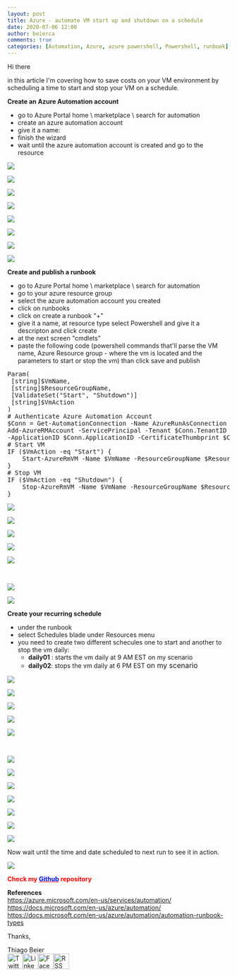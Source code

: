 ```yaml
---
layout: post
title: Azure - automate VM start up and shutdown on a schedule
date: 2020-07-06 12:00
author: beierca
comments: true
categories: [Automation, Azure, azure powershell, Powershell, runbook]
---
```

<p><!-- wp:paragraph --></p><p>Hi there</p><p>in this article I'm covering how to save costs on your VM environment by scheduling a time to start and stop your VM on a schedule.</p><p><strong>Create an Azure Automation account</strong></p><ul><li>go to Azure Portal home \ marketplace \ search for automation</li><li>create an azure automation account</li><li>give it a name:</li><li>finish the wizard</li><li>wait until the azure automation account is created and go to the resource</li></ul><p><img style="max-width:100%;" src="https://thiagobeierblog.blob.core.windows.net/posts/azure/automation/1/Screenshot_54.png" /></p><p><img style="max-width:100%;" src="https://thiagobeierblog.blob.core.windows.net/posts/azure/automation/1/Screenshot_55.png" /></p><p><img style="max-width:100%;" src="https://thiagobeierblog.blob.core.windows.net/posts/azure/automation/1/Screenshot_56.png" /></p><p><img style="max-width:100%;" src="https://thiagobeierblog.blob.core.windows.net/posts/azure/automation/1/Screenshot_57.png" /></p><p><img style="max-width:100%;" src="https://thiagobeierblog.blob.core.windows.net/posts/azure/automation/1/Screenshot_58.png" /></p><p><img style="max-width:100%;" src="https://thiagobeierblog.blob.core.windows.net/posts/azure/automation/1/Screenshot_59.png" /></p><p><img style="max-width:100%;" src="https://thiagobeierblog.blob.core.windows.net/posts/azure/automation/1/Screenshot_60.png" /></p><p><img style="max-width:100%;" src="https://thiagobeierblog.blob.core.windows.net/posts/azure/automation/1/Screenshot_61.png" /></p><p><strong>Create and publish a runbook</strong></p><ul><li>go to Azure Portal home \ marketplace \ search for automation</li><li>go to your azure resource group</li><li>select the azure automation account you created</li><li>click on runbooks</li><li>click on create a runbook "+"</li><li>give it a name, at resource type select Powershell and give it a descripton and click create</li><li>at the next screen "cmdlets"</li><li>paste the following code (powershell commands that'll parse the VM name, Azure Resource group - where the vm is located and the parameters to start or stop the vm) than click save and publish</li></ul><pre class="line-numbers">Param(<br /> [string]$VmName,<br /> [string]$ResourceGroupName,<br /> [ValidateSet("Start", "Shutdown")]<br /> [string]$VmAction<br />)<br /># Authenticate Azure Automation Account<br />$Conn = Get-AutomationConnection -Name AzureRunAsConnection<br />Add-AzureRMAccount -ServicePrincipal -Tenant $Conn.TenantID `<br />-ApplicationID $Conn.ApplicationID -CertificateThumbprint $Conn.CertificateThumbprint<br /># Start VM<br />IF ($VmAction -eq "Start") {<br />    Start-AzureRmVM -Name $VmName -ResourceGroupName $ResourceGroupName<br />}<br /># Stop VM<br />IF ($VmAction -eq "Shutdown") {<br />    Stop-AzureRmVM -Name $VmName -ResourceGroupName $ResourceGroupName -Force<br />}</pre><p><img style="max-width:100%;" src="https://thiagobeierblog.blob.core.windows.net/posts/azure/automation/1/Screenshot_62.png" /></p><p><img style="max-width:100%;" src="https://thiagobeierblog.blob.core.windows.net/posts/azure/automation/1/Screenshot_63.png" /></p><p><img style="max-width:100%;" src="https://thiagobeierblog.blob.core.windows.net/posts/azure/automation/1/Screenshot_64.png" /></p><p><img style="max-width:100%;" src="https://thiagobeierblog.blob.core.windows.net/posts/azure/automation/1/Screenshot_65.png" /></p><p><img style="max-width:100%;" src="https://thiagobeierblog.blob.core.windows.net/posts/azure/automation/1/Screenshot_66.png" /></p><p>&nbsp;</p><p><img style="max-width:100%;" src="https://thiagobeierblog.blob.core.windows.net/posts/azure/automation/1/Screenshot_68.png" /></p><p><img style="max-width:100%;" src="https://thiagobeierblog.blob.core.windows.net/posts/azure/automation/1/Screenshot_71.png" /></p><p><strong>Create your recurring schedule</strong></p><ul><li>under the runbook</li><li>select Schedules blade under Resources menu </li><li>you need to create two different schecules one to start and another to stop the vm daily:<ul><li><strong>daily01</strong> : starts the vm daily at 9 AM EST on my scenario</li><li><strong>daily02</strong>: stops the vm daily at 6 PM EST <span style="color:var(--color-text);font-size:1rem;">on my scenario</span></li></ul></li></ul><p><img style="max-width:100%;" src="https://thiagobeierblog.blob.core.windows.net/posts/azure/automation/1/Screenshot_72.png" /></p><p><img style="max-width:100%;" src="https://thiagobeierblog.blob.core.windows.net/posts/azure/automation/1/Screenshot_73.png" /></p><p><img style="max-width:100%;" src="https://thiagobeierblog.blob.core.windows.net/posts/azure/automation/1/Screenshot_74.png" /></p><p><img style="max-width:100%;" src="https://thiagobeierblog.blob.core.windows.net/posts/azure/automation/1/Screenshot_75.png" /></p><p><img style="max-width:100%;" src="https://thiagobeierblog.blob.core.windows.net/posts/azure/automation/1/Screenshot_76.png" /></p><p>&nbsp;</p><p><img style="max-width:100%;" src="https://thiagobeierblog.blob.core.windows.net/posts/azure/automation/1/Screenshot_77.png" /></p><p><img style="max-width:100%;" src="https://thiagobeierblog.blob.core.windows.net/posts/azure/automation/1/Screenshot_78.png" /></p><p><img style="max-width:100%;" src="https://thiagobeierblog.blob.core.windows.net/posts/azure/automation/1/Screenshot_79.png" /></p><p><img style="max-width:100%;" src="https://thiagobeierblog.blob.core.windows.net/posts/azure/automation/1/Screenshot_94.png" /></p><p><img style="max-width:100%;" src="https://thiagobeierblog.blob.core.windows.net/posts/azure/automation/1/Screenshot_97.png" /></p><p><img style="max-width:100%;" src="https://thiagobeierblog.blob.core.windows.net/posts/azure/automation/1/Screenshot_98.png" /></p><p><img style="max-width:100%;" src="https://thiagobeierblog.blob.core.windows.net/posts/azure/automation/1/Screenshot_99.png" /></p><p>Now wait until the time and date scheduled to next run to see it in action.</p><p><img style="max-width:100%;" src="https://thiagobeierblog.blob.core.windows.net/posts/azure/automation/1/Screenshot_101.png" /></p><p><strong><span style="color:#ff0000;">Check my <a style="color:#ff0000;" href="https://github.com/thiagobeier/scripts/blob/master/README.md"><span style="color:#0000ff;">Github</span></a> repository</span></strong></p><p><strong>References</strong><br /><a href="https://azure.microsoft.com/en-us/services/automation/" target="_blank" rel="noopener">https://azure.microsoft.com/en-us/services/automation/</a><br /><a href="https://docs.microsoft.com/en-us/azure/automation/" target="_blank" rel="noopener">https://docs.microsoft.com/en-us/azure/automation/</a><br /><a href="https://docs.microsoft.com/en-us/azure/automation/automation-runbook-types" target="_blank" rel="noopener">https://docs.microsoft.com/en-us/azure/automation/automation-runbook-types</a></p><p><!-- /wp:paragraph -->

<!-- wp:paragraph --></p><p>Thanks,</p><p><!-- /wp:paragraph -->

<!-- wp:paragraph --></p><p>Thiago Beier<br /><a href="https://twitter.com/thiagobeier"><img title="Twitter" src="https://socialmediawidgets.files.wordpress.com/2014/03/twitter1.png" alt="Twitter" width="35" height="35" /></a><a href="https://www.linkedin.com/in/tbeier/"><img title="LinkedIn" src="https://socialmediawidgets.files.wordpress.com/2014/03/linkedin1.png" alt="LinkedIn" width="35" height="35" /></a><a href="https://www.facebook.com/TheBeier/"><img title="Facebook" src="https://socialmediawidgets.files.wordpress.com/2014/03/facebook1.png" alt="Facebook" width="35" height="35" /></a><a href="https://thiagobeier.wordpress.com/feed/"><img title="RSS" src="https://socialmediawidgets.files.wordpress.com/2014/03/rss1.png" alt="RSS" width="35" height="35" /></a></p><p><!-- /wp:paragraph --></p>
